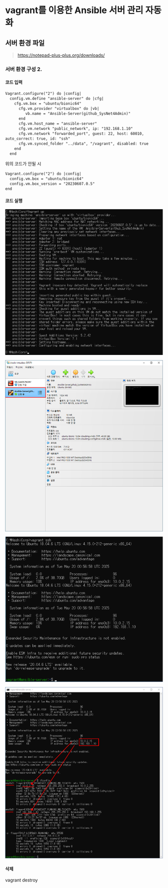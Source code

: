 # vagrant를 이용한 Ansible 서버 관리 자동화

## 서버 환경 파일

>https://notepad-plus-plus.org/downloads/

### 서버 환경 구성 2. 

#### 코드 입력
```
Vagrant.configure("2") do |config|
  config.vm.define "ansible-server" do |cfg|
    cfg.vm.box = "ubuntu/bionic64"  
      cfg.vm.provider "virtualbox" do |vb|
         vb.name = "Ansible-Server(github_SysNet4Admin)"  
      end
      cfg.vm.host_name = "ansible-server"  
      cfg.vm.network "public_network", ip: "192.168.1.10"
      cfg.vm.network "forwarded_port", guest: 22, host: 60010, auto_correct: true, id: "ssh"
      cfg.vm.synced_folder "../data", "/vagrant", disabled: true
    end
  end
```

위의 코드가 안될 시
```
Vagrant.configure("2") do |config|
  config.vm.box = "ubuntu/bionic64"
  config.vm.box_version = "20230607.0.5"
end
```
#### 코드 실행

![](./img/20250520/0001.png)

![](./img/20250520/0002.png)

![](./img/20250520/0003.png)

![](./img/20250520/0004.png)

#### 삭제

vagrant destroy

